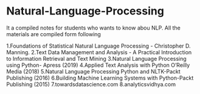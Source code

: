 # Natural-Language-Processing
It a compiled notes for students who wants to know abou NLP.
All the materials are compiled form following

1.Foundations of Statistical Natural Language Processing - Christopher D. Manning.
2.Text Data Management and Analysis - A Practical Introduction to Information Retrieval and Text Mining
3.Natural Language Processing using Python- Apress (2019)
4.Applied Text Analysis with Python O’Reilly Media (2018)
5.Natural Language Processing  Python and NLTK-Packt Publishing (2016)
6.Building Machine Learning Systems with Python-Packt Publishing (2015)
7.towardsdatascience.com
8.analyticsvidhya.com


